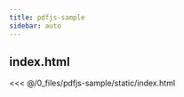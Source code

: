 ```yaml
---
title: pdfjs-sample
sidebar: auto
---
```


## index.html
<<< @/0_files/pdfjs-sample/static/index.html
